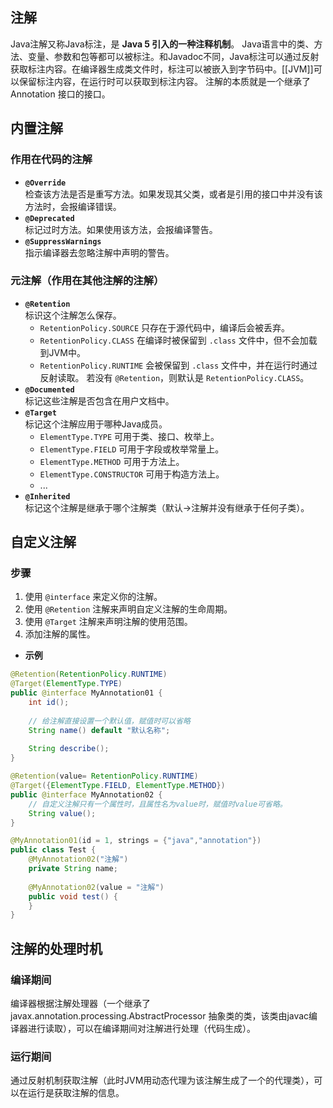 ## 注解
Java注解又称Java标注，是 **Java 5 引入的一种注释机制**。
Java语言中的类、方法、变量、参数和包等都可以被标注。和Javadoc不同，Java标注可以通过反射获取标注内容。在编译器生成类文件时，标注可以被嵌入到字节码中。[[JVM]]可以保留标注内容，在运行时可以获取到标注内容。
注解的本质就是一个继承了 Annotation 接口的接口。

## 内置注解
### 作用在代码的注解
- **`@Override`**  
	检查该方法是否是重写方法。如果发现其父类，或者是引用的接口中并没有该方法时，会报编译错误。
- **`@Deprecated`**  
	标记过时方法。如果使用该方法，会报编译警告。
- **`@SuppressWarnings`**  
	指示编译器去忽略注解中声明的警告。
### 元注解（作用在其他注解的注解）
- **`@Retention`**  
	标识这个注解怎么保存。
	- `RetentionPolicy.SOURCE` 只存在于源代码中，编译后会被丢弃。
	- `RetentionPolicy.CLASS` 在编译时被保留到 `.class` 文件中，但不会加载到JVM中。
	- `RetentionPolicy.RUNTIME` 会被保留到 `.class` 文件中，并在运行时通过反射读取。
	若没有 `@Retention`，则默认是 `RetentionPolicy.CLASS`。
- **`@Documented`**  
	标记这些注解是否包含在用户文档中。
- **`@Target`**  
	标记这个注解应用于哪种Java成员。
	- `ElementType.TYPE` 可用于类、接口、枚举上。
	- `ElementType.FIELD` 可用于字段或枚举常量上。
	- `ElementType.METHOD` 可用于方法上。
	- `ElementType.CONSTRUCTOR` 可用于构造方法上。
	- ...
- **`@Inherited`**  
	标记这个注解是继承于哪个注解类（默认->注解并没有继承于任何子类）。

## 自定义注解
### 步骤
1. 使用 `@interface` 来定义你的注解。
2. 使用 `@Retention` 注解来声明自定义注解的生命周期。
3. 使用 `@Target` 注解来声明注解的使用范围。
4. 添加注解的属性。
- **示例**
```java
@Retention(RetentionPolicy.RUNTIME)
@Target(ElementType.TYPE)
public @interface MyAnnotation01 { 
	int id();
	
    // 给注解直接设置一个默认值，赋值时可以省略
	String name() default "默认名称";
	
    String describe();
}

@Retention(value= RetentionPolicy.RUNTIME)
@Target({ElementType.FIELD, ElementType.METHOD})
public @interface MyAnnotation02 {  
    // 自定义注解只有一个属性时，且属性名为value时，赋值时value可省略。  
    String value();  
}

@MyAnnotation01(id = 1, strings = {"java","annotation"})  
public class Test {  
    @MyAnnotation02("注解")  
    private String name;  
    
    @MyAnnotation02(value = "注解")  
    public void test() {
    }
}
```

## 注解的处理时机

### 编译期间
编译器根据注解处理器（一个继承了javax.annotation.processing.AbstractProcessor 抽象类的类，该类由javac编译器进行读取），可以在编译期间对注解进行处理（代码生成）。
### 运行期间
通过反射机制获取注解（此时JVM用动态代理为该注解生成了一个的代理类），可以在运行是获取注解的信息。